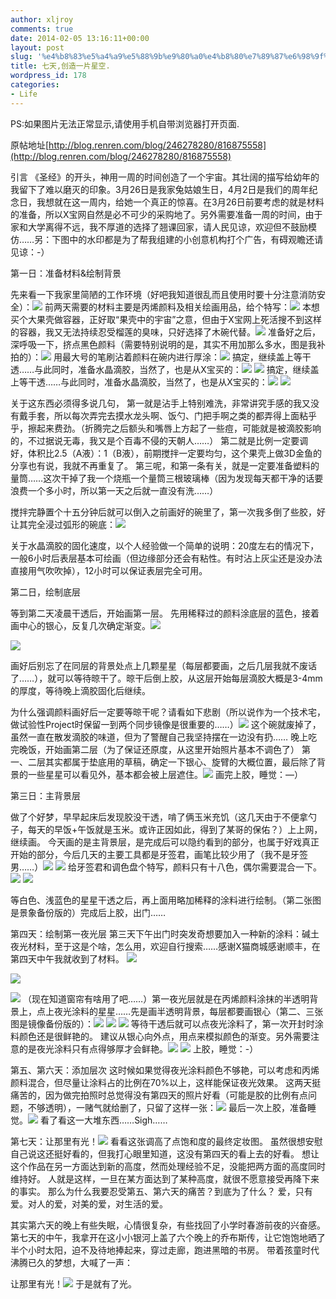 ```yaml
---
author: xljroy
comments: true
date: 2014-02-05 13:16:11+00:00
layout: post
slug: '%e4%b8%83%e5%a4%a9%e5%88%9b%e9%80%a0%e4%b8%80%e7%89%87%e6%98%9f%e7%a9%ba'
title: 七天,创造一片星空.
wordpress_id: 178
categories:
- Life
---
```


PS:如果图片无法正常显示,请使用手机自带浏览器打开页面.

原帖地址[http://blog.renren.com/blog/246278280/816875558](http://blog.renren.com/blog/246278280/816875558)

引言
《圣经》的开头，神用一周的时间创造了一个宇宙。其壮阔的描写给幼年的我留下了难以磨灭的印象。3月26日是我家兔姑娘生日，4月2日是我们的周年纪念日，我想就在这一周内，给她一个真正的惊喜。在3月26日前要考虑的就是材料的准备，所以X宝网自然是必不可少的采购地了。另外需要准备一周的时间，由于家和大学离得不远，我不厚道的选择了翘课回家，请人民见谅，欢迎但不鼓励模仿……另：下图中的水印都是为了帮我组建的小创意机构打个广告，有碍观瞻还请见谅：-）

第一日：准备材料&绘制背景

先来看一下我家里简陋的工作环境（好吧我知道很乱而且使用时要十分注意消防安全）：![](http://img1.guokr.com/image/-1opKNqdxHneFofc_0Yl5khH6OozTvNCHQdLxshhDWxEAgAAggEAAEpQ.jpg)
前两天需要的材料主要是丙烯颜料及相关绘画用品，给个特写：![](http://img1.guokr.com/image/ylhF5PU_e_N-6uXEUMjzsamdi8ZM1rShUeC_-ZfWp-5EAgAAggEAAEpQ.jpg)
本想买个大果壳做容器，正好取“果壳中的宇宙”之意，但由于X宝网上死活搜不到这样的容器，我又无法持续忍受榴莲的臭味，只好选择了木碗代替。![](http://img1.guokr.com/image/NtDbDBjkdviuE4mVvdV4sbUDCTx8nCow2LU4ypHGKkNEAgAAggEAAEpQ.jpg)
准备好之后，深呼吸一下，挤点黑色颜料（需要特别说明的是，其实不用加那么多水，图是我补拍的）：![](http://img1.guokr.com/image/47LNZdd5Xi_AVrKdTiwIQ-7y_xylyH5_SF1fZHE6ccxEAgAAggEAAEpQ.jpg)
用最大号的笔刷沾着颜料在碗内进行厚涂：![](http://img1.guokr.com/image/7EyTF5mgZucJb7o8IfPwhA95hY2OlMveV6mIZBenjJREAgAAggEAAEpQ.jpg)
搞定，继续盖上等干透……与此同时，准备水晶滴胶，当然了，也是从X宝买的：![](http://img1.guokr.com/image/1RBSv7ywPr0R_4sHQyY4d5jCgqwepSz1-yOglAK9nodEAgAAggEAAEpQ.jpg)
![](http://img1.guokr.com/image/yy05Pex0a3FUlDAd0uFIRDISrp1hOjQBG_tAN0Au7ydEAgAAggEAAEpQ.jpg)
搞定，继续盖上等干透……与此同时，准备水晶滴胶，当然了，也是从X宝买的：![](http://img1.guokr.com/image/TxZVrtqb1FRun1lS72G1KL-vJw-mw-wZF1e7GowYJAVEAgAAggEAAEpQ.jpg)
![](http://img1.guokr.com/image/atnuwc9NP1kFj2JmpyWYsMBkHZE9OE7oYlzTA8zYNGJEAgAAggEAAEpQ.jpg)

关于这东西必须得多说几句，
第一就是沾手上特别难洗，非常讲究手感的我又没有戴手套，所以每次弄完去摸水龙头啊、饭勺、门把手啊之类的都弄得上面粘乎乎，擦起来费劲。（折腾完之后额头和嘴唇上方起了一些痘，可能就是被滴胶影响的，不过据说无毒，我又是个百毒不侵的天朝人……）
第二就是比例一定要调好，体积比2.5（A液）：1（B液），前期搅拌一定要均匀，这个果壳上做3D金鱼的分享也有说，我就不再重复了。
第三呢，和第一条有关，就是一定要准备塑料的量筒……这次干掉了我一个烧瓶一个量筒三根玻璃棒（因为发现每天都干净的话要浪费一个多小时，所以第一天之后就一直没有洗……）

搅拌完静置个十五分钟后就可以倒入之前画好的碗里了，第一次我多倒了些胶，好让其完全浸过弧形的碗底：![](http://img1.guokr.com/image/jC06qKq_a6jqunh7Lyf8C4KhucH0Can9ercc4Isp5ChEAgAAggEAAEpQ.jpg)

关于水晶滴胶的固化速度，以个人经验做一个简单的说明：20度左右的情况下，一般6小时后表层基本可绘画（但边缘部分还会有粘性。有时沾上灰尘还是没办法直接用气吹吹掉），12小时可以保证表层完全可用。

第二日，绘制底层

等到第二天凌晨干透后，开始画第一层。
先用稀释过的颜料涂底层的蓝色，接着画中心的银心，反复几次确定渐变。![](http://img1.guokr.com/image/GPhwI65KD-Tyd7zpD3kXaAOm4XskLZh661E3kOb9KWJEAgAAggEAAEpQ.jpg)

![](http://img1.guokr.com/image/l74h5Fu-6BUT9OHB6m2hcTs5TR5j4vIgQ8oh-OCfSFVEAgAAggEAAEpQ.jpg)

画好后别忘了在同层的背景处点上几颗星星（每层都要画，之后几层我就不废话了……），就可以等待晾干了。晾干后倒上胶，从这层开始每层滴胶大概是3-4mm的厚度，等待晚上滴胶固化后继续。

为什么强调颜料画好后一定要等晾干呢？请看如下悲剧（所以说作为一个技术宅，做试验性Project时保留一到两个同步镜像是很重要的……）![](http://img1.guokr.com/image/fEmjMZMn4Ty6DKiDZA-G-Hs_5GhQ86wr6vCA3tVRstpEAgAAggEAAEpQ.jpg)
这个碗就废掉了，虽然一直在散发滴胶的味道，但为了警醒自己我坚持摆在一边没有扔……
晚上吃完晚饭，开始画第二层（为了保证还原度，从这里开始照片基本不调色了）
第一、二层其实都属于垫底用的草稿，确定一下银心、旋臂的大概位置，最后除了背景的一些星星可以看见外，基本都会被上层遮住。![](http://img1.guokr.com/image/y7OctpLMa4QWOaE287AFz8BGJQOjuYuPUY7Bojtb6_hEAgAAggEAAEpQ.jpg)
画完上胶，睡觉：—）

第三日：主背景层

做了个好梦，早早起床后发现胶没干透，啃了俩玉米充饥（这几天由于不便拿勺子，每天的早饭+午饭就是玉米。或许正因如此，得到了某哥的保佑？）上上网，继续画。
今天画的是主背景层，是完成后可以隐约看到的部分，也属于好戏真正开始的部分，今后几天的主要工具都是牙签君，画笔比较少用了（我不是牙签男……）![](http://img1.guokr.com/image/f5amhdmrxIW7ynOSbdQyQOlNw7moBJ4Amjgrtrdy0tJEAgAAggEAAEpQ.jpg)
![](http://img1.guokr.com/image/3dkpf8HNodafD8qNvIRoNP1LGq9_1z6lEM1witUEqLZEAgAAggEAAEpQ.jpg)
给牙签君和调色盘个特写，颜料只有十八色，偶尔需要混合一下。![](http://img1.guokr.com/image/xDYAJkQgEdkfkKFCc5deTYBBfqa-6RNfeWRFuu60KudEAgAAggEAAEpQ.jpg)
![](http://img1.guokr.com/image/budmqby_fQDpABqiZO-YD7vleHBWRCCbqb3KMRSHd01EAgAAggEAAEpQ.jpg)

等白色、浅蓝色的星星干透之后，再上面用略加稀释的涂料进行绘制。（第二张图是景象备份版的）完成后上胶，出门……

第四天：绘制第一夜光层
第三天下午出门时突发奇想要加入一种新的涂料：碱土夜光材料，至于这是个啥，怎么用，欢迎自行搜索……感谢X猫商城感谢顺丰，在第四天中午我就收到了材料。
![](http://img1.guokr.com/image/9FbolebgSwSVQuMY8ih2piHSyCABLDxqh4StuHCuQwdEAgAAggEAAEpQ.jpg)

![](http://img1.guokr.com/image/YHD-oRAk3LTxQTIfYWd2UYhkLhz5gktrEK58ild0wHREAgAAggEAAEpQ.jpg)

![](http://img1.guokr.com/image/oE7Z0WmsQajiMXVyVFp50GdlmRMJGGXcg9esQX_nQNtEAgAAggEAAEpQ.jpg)
（现在知道窗帘有啥用了吧……）第一夜光层就是在丙烯颜料涂抹的半透明背景上，点上夜光涂料的星星……先是画半透明背景，每层都要画银心（第二、三张图是镜像备份版的）：![](http://img1.guokr.com/image/3BvnHwWgLe9C-r7Ay_QYatFW3uwZFDIE8ARukaIuBENEAgAAggEAAEpQ.jpg)
![](http://img1.guokr.com/image/yHO9j-BAe3NM2_GirqBn3HPiAlZwkLnCFmVChrfcn0BEAgAAggEAAEpQ.jpg)
![](http://img1.guokr.com/image/MPeFGQGPAdcjCGBnyzPh3sb9rur11wy5b-GC73TiIb1EAgAAggEAAEpQ.jpg)
等待干透后就可以点夜光涂料了，第一次开封时涂料颜色还是很鲜艳的。
建议从银心向外点，用点来模拟颜色的渐变。另外需要注意的是夜光涂料只有点得够厚才会鲜艳。![](http://img1.guokr.com/image/kLQZ410Q-amcNVyAqUFZ6Djpsy5Pq4QrfOicdmUaOnpEAgAAggEAAEpQ.jpg)
![](http://img1.guokr.com/image/-ZbIltfjuHr5GhoSMcTRj_Mkijli8F5aCk5rvEmekt1EAgAAggEAAEpQ.jpg)
上胶，睡觉：-）

第五、第六天：添加层次
这时候如果觉得夜光涂料颜色不够艳，可以考虑和丙烯颜料混合，但尽量让涂料占的比例在70%以上，这样能保证夜光效果。
这两天挺痛苦的，因为做完拍照时总觉得没有第四天的照片好看（可能是胶的比例有点问题，不够透明），一赌气就给删了，只留了这样一张：![](http://img1.guokr.com/image/tbTaPsrJIQ9SBKa8SrALZDXAv5kEssWtMfwRTT99akJEAgAAggEAAEpQ.jpg)
最后一次上胶，准备睡觉。![](http://img1.guokr.com/image/75RaV3R0TLPdpnuIeCB8VHxMukYwaeVYyY3qLzI7fuFEAgAAggEAAEpQ.jpg)
看了看这一大堆东西……Sigh……

第七天：让那里有光！![](http://img1.guokr.com/image/-X3E4brgLj3xfQ4wulytlveKpPS7it3aVPs4Hd0wL3REAgAAggEAAEpQ.jpg)
看看这张调高了点饱和度的最终定妆图。
虽然很想安慰自己说这还挺好看的，但我打心眼里知道，这没有第四天的看上去的好看。
想让这个作品在另一方面达到新的高度，然而处理经验不足，没能把两方面的高度同时维持好。
人就是这样，一旦在某方面达到了某种高度，就很不愿意接受再降下来的事实。
那么为什么我要忍受第五、第六天的痛苦？到底为了什么？
爱，只有爱。对人的爱，对美的爱，对生活的爱。

其实第六天的晚上有些失眠，心情很复杂，有些找回了小学时春游前夜的兴奋感。
第七天的中午，我拿开在这小小银河上盖了六个晚上的乔布斯传，让它饱饱地晒了半个小时太阳，迫不及待地捧起来，穿过走廊，跑进黑暗的书房。
带着孩童时代沸腾已久的梦想，大喊了一声：

让那里有光！![](http://img1.guokr.com/image/SnFj4KQT4ltGx-WdzpEJpsWBHk9jfSRLAuxgbfNiPxVEAgAAggEAAEpQ.jpg)
于是就有了光。
